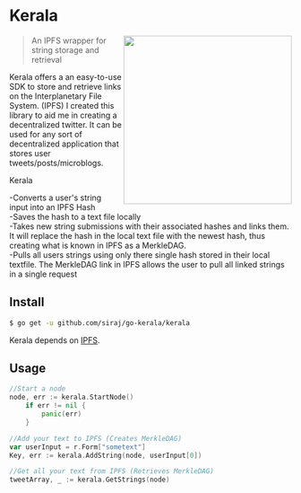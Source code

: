 # Kerala



<img align="right" height="300" src="http://bestclipartblog.com/clipart-pics/palm-tree-clip-art-5.gif">

> An IPFS wrapper for string storage and retrieval 

Kerala offers a an easy-to-use SDK to store and retrieve links on the Interplanetary File System. (IPFS) I created this library to aid me in creating a decentralized twitter. It can be used for any sort of decentralized application that stores user tweets/posts/microblogs.

Kerala

-Converts a user's string input into an IPFS Hash<br />
-Saves the hash to a text file locally<br />
-Takes new string submissions with their associated hashes and links them. It will replace the hash in the local text file with the newest hash, thus creating what is known in IPFS as a MerkleDAG. <br />
-Pulls all users strings using only there single hash stored in their local textfile. The MerkleDAG link in IPFS allows the user to pull all linked strings in a single request<br />

## Install

```sh
$ go get -u github.com/siraj/go-kerala/kerala
```

Kerala depends on [IPFS](https://github.com/jbenet/go-ipfs). 

## Usage

```go
//Start a node
node, err := kerala.StartNode()
	if err != nil {
		panic(err)
	}

//Add your text to IPFS (Creates MerkleDAG)
var userInput = r.Form["sometext"]
Key, err := kerala.AddString(node, userInput[0])

//Get all your text from IPFS (Retrieves MerkleDAG)  
tweetArray, _ := kerala.GetStrings(node)
  
```
